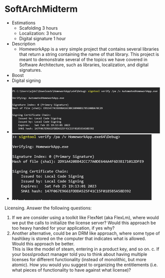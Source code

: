 # SoftArchMidterm

* Estimations
  - Scafolding 3 hours
  - Localization: 3 hours
  - Digital signature 1 hour
* Description
  - HomeworkApp is a very simple project that contains several libraries that return a string containing the name of that library. This project is meant to demonstrate several of the topics we have covered in Software Architecture, such as libraries, localization, and digital signatures.
* Boost
* Digital signing
- ![Alt text](https://github.com/ajdelcimmuto/SoftArchMidterm/blob/master/AutomatedHomeworkAppSignature.PNG?raw=true)
- ![Alt text](https://github.com/ajdelcimmuto/SoftArchMidterm/blob/master/HomeworkAppSignature.PNG?raw=true)




Licensing.   Answer the following questions:
1. If we are consider using a toolkit like FlexNet (aka FlexLm), where would we put the calls 
to initialize the license server?   Would this approach be too heavy handed for your 
application, if yes why?
2. Another alternative, could be an DRM like approach, where some type of hash\key is 
stored on the computer that indicates what is allowed.  Would this approach be better.  
This is like the model of steam, entering in a product key, and so on.
c. If your boss\product manager told you to think about having multiple licenses for 
different functionality (instead of monolithic, but more atomic).  How you would you 
suggest to organizing the entitlements (i.e. what pieces of functionality to have against 
what license)?
